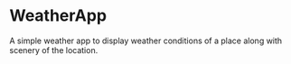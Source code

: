# WeatherApp
A simple weather app to display weather conditions of a place along with scenery of the location.
